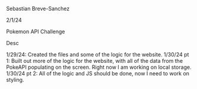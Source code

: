 Sebastian Breve-Sanchez 

2/1/24

Pokemon API Challenge

Desc

1/29/24: Created the files and some of the logic for the website. 1/30/24 pt 1: Built out more of the logic for the website, with all of the data from the PokeAPI populating on the screen. Right now I am working on local storage. 1/30/24 pt 2: All of the logic and JS should be done, now I need to work on styling.